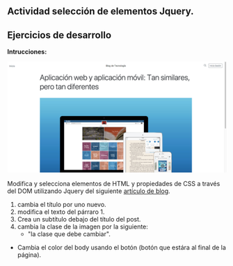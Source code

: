 <section>

# Actividad selección de elementos Jquery.

## Ejercicios de desarrollo

**Intrucciones:**

![imagen del blog](img/screenshot.png)

Modifica y selecciona elementos de HTML y propiedades de CSS a través del DOM utilizando Jquery del siguiente [artículo de blog](blog).



1. cambia el título por uno nuevo.
2. modifica el texto del párraro 1.
3. Crea un subtítulo debajo del título del post. 
4. cambia la clase de la imagen por la siguiente:
	-	"la clase que debe cambiar".
- 	Cambia el color del body usando el botón (botón que estára al final de la página).	
 